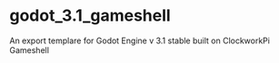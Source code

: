 # godot_3.1_gameshell
An export templare for Godot Engine v 3.1 stable built on ClockworkPi Gameshell
